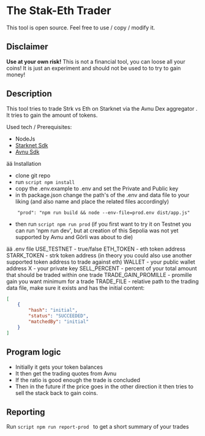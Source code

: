 # The Stak-Eth Trader

This tool is open source. Feel free to use / copy / modify it.

## Disclaimer
**Use at your own risk!**
This is not a financial tool, you can loose all your coins!
It is just an experiment and should not be used to to try to gain money!

## Description
This tool tries to trade Strk vs Eth on Starknet via the Avnu Dex aggregator . It tries to gain the amount of tokens.

Used tech / Prerequisites:
- NodeJs
- [Starknet Sdk](https://github.com/starknet-io/starknet.js)
- [Avnu Sdk](https://github.com/avnu-labs/avnu-sdk)

ää Installation
- clone git repo
- run ```script npm install```
- copy the .env.example to .env and set the Private and Public key
- in th package.json change the path's of the .env and data file to your liking (and also name and place the related files accordingly)
```script
    "prod": "npm run build && node --env-file=prod.env dist/app.js"
```
- then run ```script npm run prod``` (if you first want to try it on Testnet you can run 'npm run dev', but at creation of this Sepolia was not yet supported by Avnu and Görli was about to die)

ää .env file
USE_TESTNET - true/false
ETH_TOKEN - eth token address 
STARK_TOKEN - strk token address (in theory you could also use another supported token address to trade against eth)
WALLET - your public wallet address
X - your private key
SELL_PERCENT - percent of your total amount that should be traded within one trade 
TRADE_GAIN_PROMILLE - promille gain you want minimum for a trade
TRADE_FILE - relative path to the trading data file, make sure it exists and has the initial content:
```json
[
	{
		"hash": "initial",
		"status": "SUCCEEDED",
		"matchedBy": "initial"
	}
]
```

## Program logic

- Initially it gets your token balances
- It then get the trading quotes from Avnu
- If the ratio is good enough the trade is concluded
- Then in the future if the price goes in the other direction it then tries to sell the stack back to gain coins.

## Reporting

Run ```script npm run report-prod ``` to get a short summary of your trades

